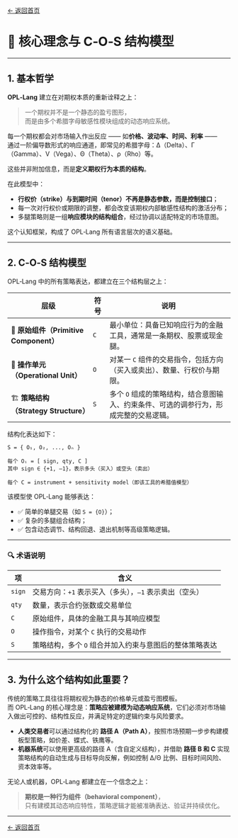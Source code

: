 [← 返回首页](index.md)

# 🧠 核心理念与 C‑O‑S 结构模型

---

## 1. 基本哲学

**OPL‑Lang** 建立在对期权本质的重新诠释之上：

> 一个期权并不是一个静态的盈亏图形，  
> 而是由多个希腊字母敏感性模块组成的动态响应系统。

每一个期权都会对市场输入作出反应 —— 如**价格、波动率、时间、利率** ——  
通过一阶偏导数形式的响应通道，即常见的希腊字母：Δ（Delta）、Γ（Gamma）、V（Vega）、Θ（Theta）、ρ（Rho）等。

这些并非附加信息，而是**定义期权行为本质的结构**。

在此模型中：

- **行权价（strike）**与**到期时间（tenor）**不再是静态参数，而是**控制接口**；
- 每一次对行权价或期限的调整，都会改变该期权内部敏感性结构的激活分布；
- 多腿策略则是一组**响应模块的结构组合**，经过协调以适配特定的市场意图。

这个认知框架，构成了 OPL‑Lang 所有语言层次的语义基础。

---

## 2. C‑O‑S 结构模型

OPL‑Lang 中的所有策略表达，都建立在三个结构层之上：

| 层级 | 符号 | 说明 |
|------|------|------|
| 🧩 **原始组件（Primitive Component）** | `C` | 最小单位：具备已知响应行为的金融工具，通常是一条期权、股票或现金腿。 |
| 🔧 **操作单元（Operational Unit）** | `O` | 对某一 `C` 组件的交易指令，包括方向（买入或卖出）、数量、行权价与期限。 |
| 🏗 **策略结构（Strategy Structure）** | `S` | 多个 `O` 组成的策略结构，结合意图输入、约束条件、可选的调参行为，形成完整的交易逻辑。 |

结构化表达如下：

```
S = { O₁, O₂, ..., Oₙ }

每个 Oᵢ = [ sign, qty, C ]  
其中 sign ∈ {+1, –1}，表示多头（买入）或空头（卖出）

每个 C = instrument + sensitivity model（即该工具的希腊值模型）
```

该模型使 OPL‑Lang 能够表达：

- ✅ 简单的单腿交易（如 `S = {O}`）；
- ✅ 复杂的多腿组合结构；
- ✅ 包含动态调节、结构回退、退出机制等高级策略逻辑。

---

### 🔍 术语说明

| 项 | 含义 |
|----|------|
| `sign` | 交易方向：`+1` 表示买入（多头），`–1` 表示卖出（空头） |
| `qty` | 数量，表示合约张数或交易单位 |
| `C` | 原始组件，具体的金融工具与其响应模型 |
| `O` | 操作指令，对某个 `C` 执行的交易动作 |
| `S` | 策略结构，多个 `O` 组合并加入约束与意图后的整体策略表达 |

---

## 3. 为什么这个结构如此重要？

传统的策略工具往往将期权视为静态的价格单元或盈亏图模板。  
而 OPL‑Lang 的核心理念是：**策略应被建模为动态响应系统**，它们必须对市场输入做出可控的、结构性反应，并满足特定的逻辑约束与风险要求。

- **人类交易者**可以通过结构化的 **路径 A（Path A）**，按照市场预期一步步构建模板型策略，如价差、蝶式、铁鹰等。
- **机器系统**可以使用更高级的路径 A（含自定义结构），并借助 **路径 B 和 C** 实现策略结构的自动生成与目标导向反解，例如控制 Δ/Θ 比例、目标时间风险、资本效率等。

无论人或机器，OPL‑Lang 都建立在一个信念之上：

> **期权是一种行为组件（behavioral component）**，  
> 只有建模其动态响应特性，策略逻辑才能被准确表达、验证并持续优化。

---

[← 返回首页](index.md)